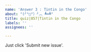 ```yaml
---
name: 'Answer 3 : Tintin in the Congo'
about: "(╯°□°）╯︵ ┻━┻"
title: quiz|857|Tintin in the Congo
labels: ''
assignees: ''

---
```


Just click 'Submit new issue'.
